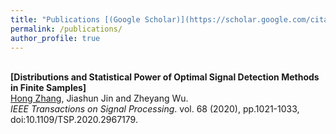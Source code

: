 ```yaml
---
title: "Publications [(Google Scholar)](https://scholar.google.com/citations?user=RYhH2RMAAAAJ&hl=en)"
permalink: /publications/
author_profile: true
---
```

<br>
<b>[Distributions and Statistical Power of Optimal Signal Detection Methods in Finite Samples]</b> <br> 
<ins>Hong Zhang</ins>, Jiashun Jin and Zheyang Wu.
<br /><i>IEEE Transactions on Signal Processing</i>. vol. 68 (2020), pp.1021-1033, doi:10.1109/TSP.2020.2967179.

